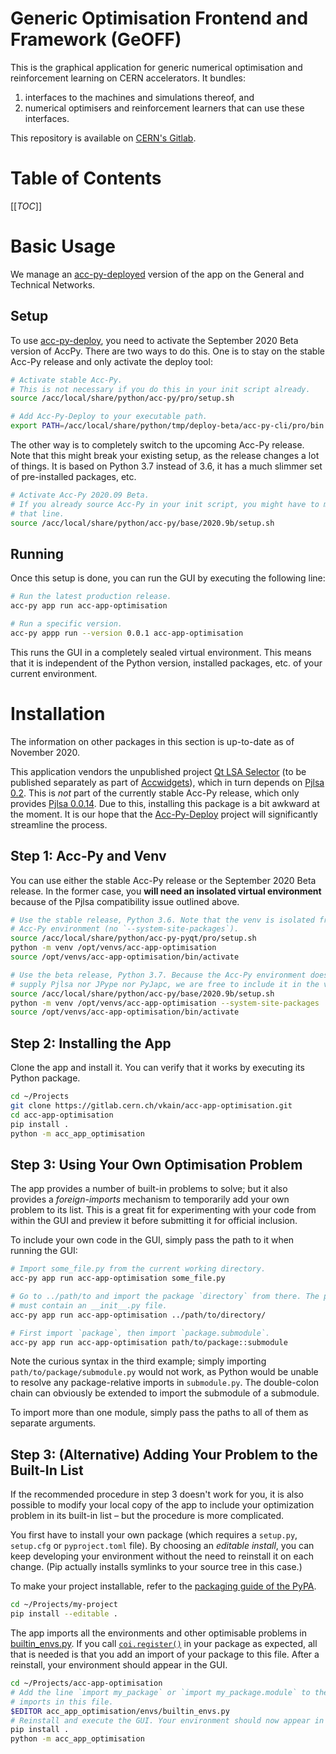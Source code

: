 Generic Optimisation Frontend and Framework (GeOFF)
===================================================

This is the graphical application for generic numerical optimisation and
reinforcement learning on CERN accelerators. It bundles:
1. interfaces to the machines and simulations thereof, and
2. numerical optimisers and reinforcement learners that can use these
   interfaces.

This repository is available on [CERN's Gitlab][Gitlab].

Table of Contents
=================

[[_TOC_]]


Basic Usage
===========

We manage an [acc-py-deployed][acc-py-deploy] version of the app on the General
and Technical Networks.

Setup
-----

To use [acc-py-deploy][], you need to activate the September 2020 Beta
version of AccPy. There are two ways to do this. One is to stay on the stable
Acc-Py release and only activate the deploy tool:

```bash
# Activate stable Acc-Py.
# This is not necessary if you do this in your init script already.
source /acc/local/share/python/acc-py/pro/setup.sh

# Add Acc-Py-Deploy to your executable path.
export PATH=/acc/local/share/python/tmp/deploy-beta/acc-py-cli/pro/bin:$PATH
```

The other way is to completely switch to the upcoming Acc-Py release. Note that
this might break your existing setup, as the release changes a lot of things.
It is based on Python 3.7 instead of 3.6, it has a much slimmer set of
pre-installed packages, etc.

```bash
# Activate Acc-Py 2020.09 Beta.
# If you already source Acc-Py in your init script, you might have to modify
# that line.
source /acc/local/share/python/acc-py/base/2020.9b/setup.sh
```

Running
-------

Once this setup is done, you can run the GUI by executing the following line:

```bash
# Run the latest production release.
acc-py app run acc-app-optimisation

# Run a specific version.
acc-py appp run --version 0.0.1 acc-app-optimisation
```

This runs the GUI in a completely sealed virtual environment. This means that
it is independent of the Python version, installed packages, etc. of your
current environment.

Installation
============

The information on other packages in this section is up-to-date as of November
2020.

This application vendors the unpublished project [Qt LSA Selector][] (to be
published separately as part of [Accwidgets][]), which in turn depends on
[Pjlsa 0.2][Pjlsa]. This is _not_ part of the currently stable Acc-Py release,
which only provides [Pjlsa 0.0.14][Pjlsa]. Due to this, installing this package
is a bit awkward at the moment. It is our hope that the [Acc-Py-Deploy][]
project will significantly streamline the process.

Step 1: Acc-Py and Venv
-----------------------

You can use either the stable Acc-Py release or the September 2020 Beta
release. In the former case, you **will need an insolated virtual environment**
because of the Pjlsa compatibility issue outlined above.

```bash
# Use the stable release, Python 3.6. Note that the venv is isolated from the
# Acc-Py environment (no `--system-site-packages`).
source /acc/local/share/python/acc-py-pyqt/pro/setup.sh
python -m venv /opt/venvs/acc-app-optimisation
source /opt/venvs/acc-app-optimisation/bin/activate

# Use the beta release, Python 3.7. Because the Acc-Py environment does not
# supply Pjlsa nor JPype nor PyJapc, we are free to include it in the venv.
source /acc/local/share/python/acc-py/base/2020.9b/setup.sh
python -m venv /opt/venvs/acc-app-optimisation --system-site-packages
source /opt/venvs/acc-app-optimisation/bin/activate
```

Step 2: Installing the App
--------------------------

Clone the app and install it. You can verify that it works by executing its
Python package.

```bash
cd ~/Projects
git clone https://gitlab.cern.ch/vkain/acc-app-optimisation.git
cd acc-app-optimisation
pip install .
python -m acc_app_optimisation
```

Step 3: Using Your Own Optimisation Problem
------------------------------------------------

The app provides a number of built-in problems to solve; but it also provides a
_foreign-imports_ mechanism to temporarily add your own problem to its list.
This is a great fit for experimenting with your code from within the GUI and
preview it before submitting it for official inclusion.

To include your own code in the GUI, simply pass the path to it when running
the GUI:

```bash
# Import some_file.py from the current working directory.
acc-py app run acc-app-optimisation some_file.py

# Go to ../path/to and import the package `directory` from there. The package
# must contain an __init__.py file.
acc-py app run acc-app-optimisation ../path/to/directory/

# First import `package`, then import `package.submodule`.
acc-py app run acc-app-optimisation path/to/package::submodule
```

Note the curious syntax in the third example; simply importing
`path/to/package/submodule.py` would not work, as Python would be unable to
resolve any package-relative imports in `submodule.py`. The double-colon chain
can obviously be extended to import the submodule of a submodule.

To import more than one module, simply pass the paths to all of them as
separate arguments.

Step 3: (Alternative) Adding Your Problem to the Built-In List
--------------------------------------------------------------

If the recommended procedure in step 3 doesn't work for you, it is also
possible to modify your local copy of the app to include your optimization
problem in its built-in list – but the procedure is more complicated.

You first have to install your own package (which requires a `setup.py`,
`setup.cfg` or `pyproject.toml` file). By choosing an *editable install*, you
can keep developing your environment without the need to reinstall it on each
change. (Pip actually installs symlinks to your source tree in this case.)

To make your project installable, refer to the [packaging guide of the
PyPA][pack-guide].

```bash
cd ~/Projects/my-project
pip install --editable .
```

The app imports all the environments and other optimisable problems in
[builtin\_envs.py][]. If you call [`coi.register()`][] in your package as
expected, all that is needed is that you add an import of your package to this
file. After a reinstall, your environment should appear in the GUI.

```bash
cd ~/Projects/acc-app-optimisation
# Add the line `import my_package` or `import my_package.module` to the list of
# imports in this file.
$EDITOR acc_app_optimisation/envs/builtin_envs.py
# Reinstall and execute the GUI. Your environment should now appear in it.
pip install .
python -m acc_app_optimisation
```

[Acc-Py-Deploy]: https://gitlab.cern.ch/acc-co/devops/python/acc-py-deploy
[Gitlab]: https://gitlab.cern.ch/vkain/acc-app-optimisation
[Pjlsa]: https://gitlab.cern.ch/scripting-tools/pjlsa
[Qt LSA Selector]: https://gitlab.cern.ch/nmadysa/qt-lsa-selector/
[`coi.register()`]: https://gitlab.cern.ch/be-op-ml-optimization/cernml-coi/blob/master/cernml/coi/_registration.py
[acc-py-deploy]: https://gitlab.cern.ch/acc-co/devops/python/acc-py-deploy
[accwidgets]: https://gitlab.cern.ch/acc-co/accsoft/gui/accsoft-gui-pyqt-widgets/
[builtin\_envs.py]: /acc_app_optimisation/envs/builtin_envs.py
[pack-guide]: https://packaging.python.org/tutorials/packaging-projects/
